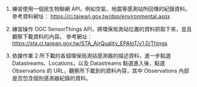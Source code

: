 1. 練習使用一個民生物聯網 API，例如空氣、地震等感測站所回傳的紀錄資料。
參考資料網址： https://ci.taiwan.gov.tw/dsp/environmental.aspx

2. 練習操作 OGC SensorThings API，將環保局測站位置的資料抓取下來，並且觀察下載資料的內容。
參考網址：https://sta.ci.taiwan.gov.tw/STA_AirQuality_EPAIoT/v1.0/Things

3. 依據作業 2 所下載的各個環保局測站感測器的描述資料，進一步點選 Datastreams、Locations，以及 Datastreams 點選進入後，點選 Observations 的 URL，觀察所下載到的資料內容，其中 Observations 內部是否包含個別感測器紀錄的資料。
